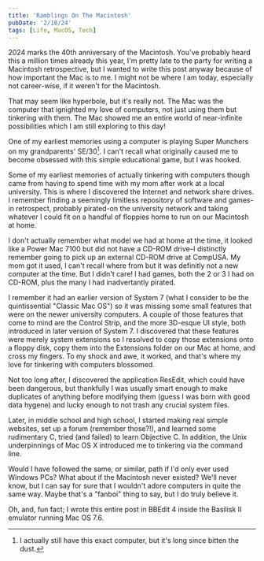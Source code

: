 ```yaml
---
title: 'Ramblings On The Macintosh'
pubDate: '2/18/24'
tags: [Life, MacOS, Tech]
---
```


2024 marks the 40th anniversary of the Macintosh. You've probably heard this a million times already this year, I'm pretty late to the party for writing a Macintosh retrospective, but I wanted to write this post anyway because of how important the Mac is to me. I might not be where I am today, especially not career-wise, if it weren't for the Macintosh.

That may seem like hyperbole, but it's really not. The Mac was the computer that ignighted my love of computers, not just using them but tinkering with them. The Mac showed me an entire world of near-infinite possibilities which I am still exploring to this day!

One of my earliest memories using a computer is playing Super Munchers on my grandparents' SE/30[^1]. I can't recall what originally caused me to become obsessed with this simple educational game, but I was hooked.

Some of my earliest memories of actually tinkering with computers though came from having to spend time with my mom after work at a local university. This is where I discovered the Internet and network share drives. I remember finding a seemingly limitless repository of software and games-in retrospect, probably pirated-on the university network and taking whatever I could fit on a handful of floppies home to run on our Macintosh at home.

I don't actually remember what model we had at home at the time, it looked like a Power Mac 7100 but did not have a CD-ROM drive–I distinctly remember going to pick up an external CD-ROM drive at CompUSA. My mom got it used, I can't recall where from but it was definitly not a new computer at the time. But I didn't care! I had games, both the 2 or 3 I had on CD-ROM, plus the many I had inadvertantly pirated.

I remember it had an earlier version of System 7 (what I consider to be the quintissential "Classic Mac OS") so it was missing some small features that were on the newer university computers. A couple of those features that come to mind are the Control Strip, and the more 3D-esque UI style, both introduced in later version of System 7. I discovered that these features were merely system extensions so I resolved to copy those extensions onto a floppy disk, copy them into the Extensions folder on our Mac at home, and cross my fingers. To my shock and awe, it worked, and that's where my love for tinkering with computers blossomed.

Not too long after, I discovered the application ResEdit, which could have been dangerous, but thankfully I was usually smart enough to make duplicates of anything before modifying them (guess I was born with good data hygene) and lucky enough to not trash any crucial system files.

Later, in middle school and high school, I started making real simple websites, set up a forum (remember those?!), and learned some rudimentary C, tried (and failed) to learn Objective C. In addition, the Unix underpinnings of Mac OS X introduced me to tinkering via the command line.

Would I have followed the same, or similar, path if I'd only ever used Windows PCs? What about if the Macintosh never existed? We'll never know, but I can say for sure that I wouldn't adore computers in quite the same way. Maybe that's a "fanboi" thing to say, but I do truly believe it.

Oh, and, fun fact; I wrote this entire post in BBEdit 4 inside the Basilisk II emulator running Mac OS 7.6.

[^1]: I actually still have this exact computer, but it's long since bitten the dust.

